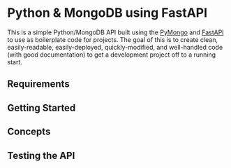 # Python & MongoDB using FastAPI
This is a simple Python/MongoDB API built using the [PyMongo](https://pymongo.readthedocs.io/) and [FastAPI](https://fastapi.tiangolo.com/) to use as boilerplate code for projects.  The goal of this is to create clean, easily-readable, easily-deployed, quickly-modified, and well-handled code (with good documentation) to get a development project off to a running start.

## Requirements
## Getting Started
## Concepts
## Testing the API
